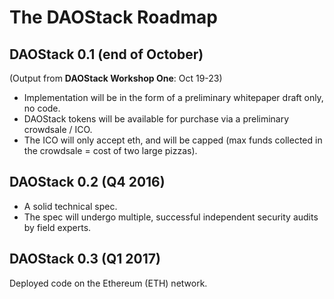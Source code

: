 The DAOStack Roadmap
====================

DAOStack 0.1 (end of October)
------------
(Output from **DAOStack Workshop One**: Oct 19-23)

- Implementation will be in the form of a preliminary whitepaper draft only, no code.
- DAOStack tokens will be available for purchase via a preliminary crowdsale / ICO.
- The ICO will only accept eth, and will be capped (max funds collected in the crowdsale = cost of two large pizzas).


DAOStack 0.2 (Q4 2016)
----------------------
- A solid technical spec.
- The spec will undergo multiple, successful independent security audits by field experts. 

DAOStack 0.3 (Q1 2017)
----------------------
Deployed code on the Ethereum (ETH) network.
